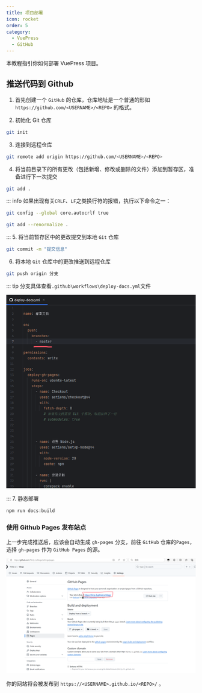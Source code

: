 ```yaml
---
title: 项目部署
icon: rocket
order: 5
category:
  - VuePress
  - GitHub
---
```


本教程指引你如何部署 VuePress 项目。

## 推送代码到 Github

1. 首先创建一个 `GitHub` 的仓库，仓库地址是一个普通的形如 `https://github.com/<USERNAME>/<REPO>` 的格式。

2. 初始化 Git 仓库

```bash
git init
```

3. 连接到远程仓库

```bash
git remote add origin https://github.com/<USERNAME>/<REPO>
```

4. 将当前目录下的所有更改（包括新增、修改或删除的文件）添加到暂存区，准备进行下一次提交

```bash
git add .
```

::: info 如果出现有关`CRLF`、`LF`之类换行符的报错，执行以下命令之一：

```bash
git config --global core.autocrlf true
```

```bash
git add --renormalize .
```
:::
5. 将当前暂存区中的更改提交到本地 `Git` 仓库

```bash
git commit -m "提交信息"
```

6. 将本地 `Git` 仓库中的更改推送到远程仓库

```bash
git push origin 分支
```

::: tip 分支具体查看`.github\workflows\deploy-docs.yml`文件

![](https://github.com/Thirty-Li/typoraImg/blob/main/blogImage/b0de32e6b9e81d292cb8a82db1eb9856.png?raw=true)

:::
7. 静态部署

```bash
npm run docs:build
```

### 使用 Github Pages 发布站点

上一步完成推送后，应该会自动生成 `gh-pages` 分支，前往 `GitHub` 仓库的`Pages`，选择 `gh-pages` 作为 `GitHub Pages` 的源。
  
![](https://github.com/Thirty-Li/typoraImg/blob/main/blogImage/7cd1914945fe6ebde763f4406535fa1d.png?raw=true)

你的网站将会被发布到 `https://<USERNAME>.github.io/<REPO>/` 。

